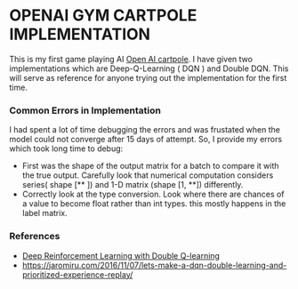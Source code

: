 # OPENAI GYM CARTPOLE IMPLEMENTATION
This is my first game playing AI [Open AI cartpole](https://gym.openai.com/envs/CartPole-v0/). I have given two implementations which are Deep-Q-Learning ( DQN ) and Double DQN. This will serve as reference for anyone trying out the implementation for the first time.

### Common Errors in Implementation
I had spent a lot of time debugging the errors and was frustated when the model could not converge after 15 days of attempt. So, I provide my errors which took long time to debug:
- First was the shape of the output matrix for a batch to compare it with the true output. Carefully look that numerical computation considers series( shape [** ]) and 1-D matrix (shape [1, **]) differently.
- Correctly look at the type conversion. Look where there are chances of a value to become float rather than int types. this mostly happens in the label matrix.

### References 
- [Deep Reinforcement Learning with Double Q-learning](https://arxiv.org/pdf/1509.06461.pdf)
- https://jaromiru.com/2016/11/07/lets-make-a-dqn-double-learning-and-prioritized-experience-replay/